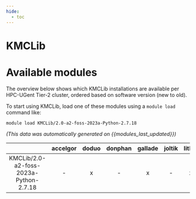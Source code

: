 ```yaml
---
hide:
  - toc
---
```


KMCLib
======

# Available modules


The overview below shows which KMCLib installations are available per HPC-UGent Tier-2 cluster, ordered based on software version (new to old).

To start using KMCLib, load one of these modules using a `module load` command like:

```shell
module load KMCLib/2.0-a2-foss-2023a-Python-2.7.18
```

*(This data was automatically generated on {{modules_last_updated}})*  

| |accelgor|doduo|donphan|gallade|joltik|litleo|shinx|
| :---: | :---: | :---: | :---: | :---: | :---: | :---: | :---: |
|KMCLib/2.0-a2-foss-2023a-Python-2.7.18|-|x|-|x|-|x|x|
